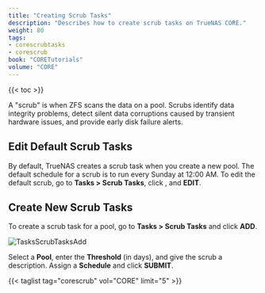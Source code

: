 ```yaml
---
title: "Creating Scrub Tasks"
description: "Describes how to create scrub tasks on TrueNAS CORE."
weight: 80
tags:
- corescrubtasks
- corescrub
book: "CORETutorials"
volume: "CORE"
---
```


{{< toc >}}

A "scrub" is when ZFS scans the data on a pool.
Scrubs identify data integrity problems, detect silent data corruptions caused by transient hardware issues, and provide early disk failure alerts.

## Edit Default Scrub Tasks

By default, TrueNAS creates a scrub task when you create a new pool.
The default schedule for a scrub is to run every Sunday at 12:00 AM.
To edit the default scrub, go to **Tasks > Scrub Tasks**, click <i class="fa fa-ellipsis-v" aria-hidden="true" title="Options"></i>, and **EDIT**.

## Create New Scrub Tasks

To create a scrub task for a pool, go to **Tasks > Scrub Tasks** and click **ADD**.

![TasksScrubTasksAdd](/images/CORE/Tasks/TasksScrubTasksAdd.png "Creating a new Scrub Task")

Select a **Pool**, enter the **Threshold** (in days), and give the scrub a description. Assign a **Schedule** and click **SUBMIT**.

{{< taglist tag="corescrub" vol="CORE" limit="5" >}}
